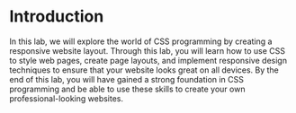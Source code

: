 # Introduction

In this lab, we will explore the world of CSS programming by creating a responsive website layout. Through this lab, you will learn how to use CSS to style web pages, create page layouts, and implement responsive design techniques to ensure that your website looks great on all devices. By the end of this lab, you will have gained a strong foundation in CSS programming and be able to use these skills to create your own professional-looking websites.
